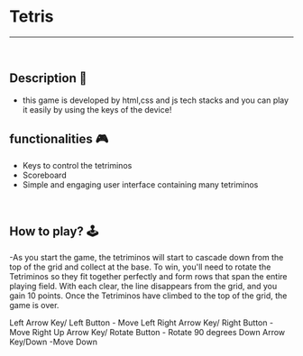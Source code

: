 # **Tetris** 

---

<br>

## **Description 📃**
- this game is developed by html,css and js tech stacks and you can play it easily by using the keys of the device!

## **functionalities 🎮**
- Keys to control the tetriminos
- Scoreboard
- Simple and engaging user interface containing many tetriminos

<br>

## **How to play? 🕹️**
-As you start the game, the tetriminos will start to cascade down from the top of the grid and collect at the base. To win, you'll need to rotate the Tetriminos so they fit together perfectly and form rows that span the entire playing field. With each clear, the line disappears from the grid, and you gain 10 points. Once the Tetriminos have climbed to the top of the grid, the game is over.


Left Arrow Key/ Left Button - Move Left
Right Arrow Key/ Right Button - Move Right
Up Arrow Key/ Rotate Button - Rotate 90 degrees
Down Arrow Key/Down -Move Down


<br>
